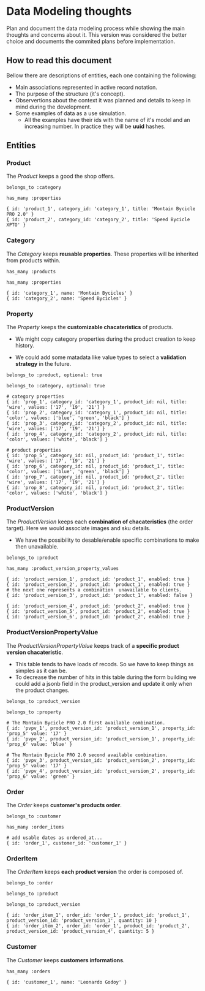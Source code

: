 # Data Modeling thoughts

Plan and document the data modeling process while showing the main thoughts and concerns about it.
This version was considered the better choice and documents the commited plans before implementation.

## How to read this document

Bellow there are descriptions of entities, each one containing the following:
- Main associations represented in active record notation.
- The purpose of the structure (it's concept).
- Observertions about the context it was planned and details to keep in mind during the development.
- Some examples of data as a use simulation.
    - All the examples have their ids with the name of it's model and an increasing number. In practice they will be **uuid** hashes.


## Entities

### Product
The *Product* keeps a good the shop offers.

`belongs_to :category`

`has_many :properties`

    { id: 'product_1', category_id: 'category_1', title: 'Montain Bycicle PRO 2.0' }
    { id: 'product_2', category_id: 'category_2', title: 'Speed Bycicle XPTO' }

### Category
The *Category* keeps **reusable properties**. These properties will be inherited from products within.

`has_many :products`

`has_many :properties`

    { id: 'category_1', name: 'Montain Bycicles' }
    { id: 'category_2', name: 'Speed Bycicles' }

### Property
The *Property* keeps the **customizable chacateristics** of products.

- We might copy category properties during the product creation to keep history.

- We could add some matadata like value types to select a **validation strategy** in the future.

`belongs_to :product, optional: true`

`belongs_to :category, optional: true`

    # category properties
    { id: 'prop_1', category_id: 'category_1', product_id: nil, title: 'wire', values: ['17', '19', '21'] }
    { id: 'prop_2', category_id: 'category_1', product_id: nil, title: 'color', values: ['blue', 'green', 'black'] }
    { id: 'prop_3', category_id: 'category_2', product_id: nil, title: 'wire', values: ['17', '19', '21'] }
    { id: 'prop_4', category_id: 'category_2', product_id: nil, title: 'color', values: ['white', 'black'] }

    # product properties
    { id: 'prop_5', category_id: nil, product_id: 'product_1', title: 'wire', values: ['17', '19', '21'] }
    { id: 'prop_6', category_id: nil, product_id: 'product_1', title: 'color', values: ['blue', 'green', 'black'] }
    { id: 'prop_7', category_id: nil, product_id: 'product_2', title: 'wire', values: ['17', '19', '21'] }
    { id: 'prop_8', category_id: nil, product_id: 'product_2', title: 'color', values: ['white', 'black'] }

### ProductVersion
The *ProductVersion* keeps each **combination of chacateristics** (the order target). Here we would associate images and sku details.

- We have the possibility to desable/enable specific combinations to make then unavailable.

`belongs_to :product`

`has_many :product_version_property_values`

    { id: 'product_version_1', product_id: 'product_1', enabled: true }
    { id: 'product_version_2', product_id: 'product_1', enabled: true }
    # the next one represents a combination  unavailable to clients.
    { id: 'product_version_3', product_id: 'product_1', enabled: false }

    { id: 'product_version_4', product_id: 'product_2', enabled: true }
    { id: 'product_version_5', product_id: 'product_2', enabled: true }
    { id: 'product_version_6', product_id: 'product_2', enabled: true }


### ProductVersionPropertyValue
The *ProductVersionPropertyValue* keeps track of a **specific product version chacateristic**.
- This table tends to have loads of recods. So we have to keep things as simples as it can be.
- To decrease the number of hits in this table during the form building we could add a jsonb field in the product_version and update it only when the product changes.

`belongs_to :product_version`

`belongs_to :property`

    # The Montain Bycicle PRO 2.0 first available combination.
    { id: 'pvpv_1', product_version_id: 'product_version_1', property_id: 'prop_5' value: '17' }
    { id: 'pvpv_2', product_version_id: 'product_version_1', property_id: 'prop_6' value: 'blue' }

    # The Montain Bycicle PRO 2.0 second available combination.
    { id: 'pvpv_3', product_version_id: 'product_version_2', property_id: 'prop_5' value: '17' }
    { id: 'pvpv_4', product_version_id: 'product_version_2', property_id: 'prop_6' value: 'green' }

### Order
The *Order* keeps **customer's products order**.

`belongs_to :customer`

`has_many :order_items`

    # add usable dates as ordered_at...
    { id: 'order_1', customer_id: 'customer_1' }

### OrderItem
The *OrderItem* keeps **each product version** the order is composed of.

`belongs_to :order`

`belongs_to :product`

`belongs_to :product_version`

    { id: 'order_item_1', order_id: 'order_1', product_id: 'product_1', product_version_id: 'product_version_1', quantity: 10 }
    { id: 'order_item_2', order_id: 'order_1', product_id: 'product_2', product_version_id: 'product_version_4', quantity: 5 }


### Customer
The *Customer* keeps **customers informations**.

`has_many :orders`

    { id: 'customer_1', name: 'Leonardo Godoy' }